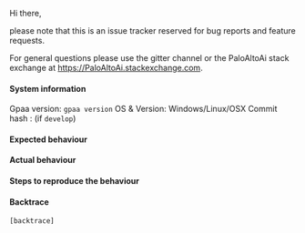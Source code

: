 Hi there,

please note that this is an issue tracker reserved for bug reports and feature requests.

For general questions please use the gitter channel or the PaloAltoAi stack exchange at https://PaloAltoAi.stackexchange.com.

#### System information

Gpaa version: `gpaa version`
OS & Version: Windows/Linux/OSX
Commit hash : (if `develop`)

#### Expected behaviour


#### Actual behaviour


#### Steps to reproduce the behaviour


#### Backtrace

````
[backtrace]
````
